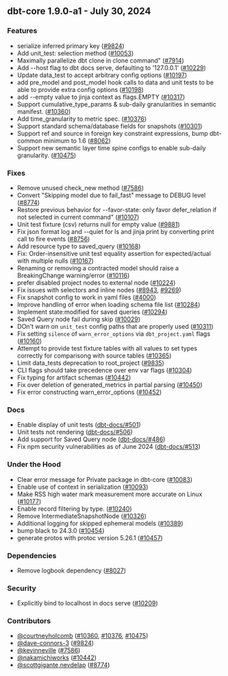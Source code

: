 ## dbt-core 1.9.0-a1 - July 30, 2024

### Features

- serialize inferred primary key ([#9824](https://github.com/dbt-labs/dbt-core/issues/9824))
- Add unit_test: selection method ([#10053](https://github.com/dbt-labs/dbt-core/issues/10053))
- Maximally parallelize dbt clone in clone command" ([#7914](https://github.com/dbt-labs/dbt-core/issues/7914))
- Add --host flag to dbt docs serve, defaulting to '127.0.0.1' ([#10229](https://github.com/dbt-labs/dbt-core/issues/10229))
- Update data_test to accept arbitrary config options ([#10197](https://github.com/dbt-labs/dbt-core/issues/10197))
- add pre_model and post_model hook calls to data and unit tests to be able to provide extra config options ([#10198](https://github.com/dbt-labs/dbt-core/issues/10198))
- add --empty value to jinja context as flags.EMPTY ([#10317](https://github.com/dbt-labs/dbt-core/issues/10317))
- Support cumulative_type_params & sub-daily granularities in semantic manifest. ([#10360](https://github.com/dbt-labs/dbt-core/issues/10360))
- Add time_granularity to metric spec. ([#10376](https://github.com/dbt-labs/dbt-core/issues/10376))
- Support standard schema/database fields for snapshots ([#10301](https://github.com/dbt-labs/dbt-core/issues/10301))
- Support ref and source in foreign key constraint expressions, bump dbt-common minimum to 1.6 ([#8062](https://github.com/dbt-labs/dbt-core/issues/8062))
- Support new semantic layer time spine configs to enable sub-daily granularity. ([#10475](https://github.com/dbt-labs/dbt-core/issues/10475))

### Fixes

- Remove unused check_new method ([#7586](https://github.com/dbt-labs/dbt-core/issues/7586))
- Convert "Skipping model due to fail_fast" message to DEBUG level ([#8774](https://github.com/dbt-labs/dbt-core/issues/8774))
- Restore previous behavior for --favor-state: only favor defer_relation if not selected in current command" ([#10107](https://github.com/dbt-labs/dbt-core/issues/10107))
- Unit test fixture (csv) returns null for empty value ([#9881](https://github.com/dbt-labs/dbt-core/issues/9881))
- Fix json format log and --quiet for ls and jinja print by converting print call to fire events ([#8756](https://github.com/dbt-labs/dbt-core/issues/8756))
- Add resource type to saved_query ([#10168](https://github.com/dbt-labs/dbt-core/issues/10168))
- Fix: Order-insensitive unit test equality assertion for expected/actual with multiple nulls ([#10167](https://github.com/dbt-labs/dbt-core/issues/10167))
- Renaming or removing a contracted model should raise a BreakingChange warning/error ([#10116](https://github.com/dbt-labs/dbt-core/issues/10116))
- prefer disabled project nodes to external node ([#10224](https://github.com/dbt-labs/dbt-core/issues/10224))
- Fix issues with selectors and inline nodes ([#8943](https://github.com/dbt-labs/dbt-core/issues/8943), [#9269](https://github.com/dbt-labs/dbt-core/issues/9269))
- Fix snapshot config to work in yaml files ([#4000](https://github.com/dbt-labs/dbt-core/issues/4000))
- Improve handling of error when loading schema file list ([#10284](https://github.com/dbt-labs/dbt-core/issues/10284))
- Implement state:modified for saved queries ([#10294](https://github.com/dbt-labs/dbt-core/issues/10294))
- Saved Query node fail during skip ([#10029](https://github.com/dbt-labs/dbt-core/issues/10029))
- DOn't warn on `unit_test` config paths that are properly used ([#10311](https://github.com/dbt-labs/dbt-core/issues/10311))
- Fix setting `silence` of `warn_error_options` via `dbt_project.yaml` flags ([#10160](https://github.com/dbt-labs/dbt-core/issues/10160))
- Attempt to provide test fixture tables with all values to set types correctly for comparisong with source tables ([#10365](https://github.com/dbt-labs/dbt-core/issues/10365))
- Limit data_tests deprecation to root_project ([#9835](https://github.com/dbt-labs/dbt-core/issues/9835))
- CLI flags should take precedence over env var flags ([#10304](https://github.com/dbt-labs/dbt-core/issues/10304))
- Fix typing for artifact schemas ([#10442](https://github.com/dbt-labs/dbt-core/issues/10442))
- Fix over deletion of generated_metrics in partial parsing ([#10450](https://github.com/dbt-labs/dbt-core/issues/10450))
- Fix error constructing warn_error_options ([#10452](https://github.com/dbt-labs/dbt-core/issues/10452))

### Docs

- Enable display of unit tests ([dbt-docs/#501](https://github.com/dbt-labs/dbt-docs/issues/501))
- Unit tests not rendering ([dbt-docs/#506](https://github.com/dbt-labs/dbt-docs/issues/506))
- Add support for Saved Query node ([dbt-docs/#486](https://github.com/dbt-labs/dbt-docs/issues/486))
- Fix npm security vulnerabilities as of June 2024 ([dbt-docs/#513](https://github.com/dbt-labs/dbt-docs/issues/513))

### Under the Hood

- Clear error message for Private package in dbt-core ([#10083](https://github.com/dbt-labs/dbt-core/issues/10083))
- Enable use of context in serialization ([#10093](https://github.com/dbt-labs/dbt-core/issues/10093))
- Make RSS high water mark measurement more accurate on Linux ([#10177](https://github.com/dbt-labs/dbt-core/issues/10177))
- Enable record filtering by type. ([#10240](https://github.com/dbt-labs/dbt-core/issues/10240))
- Remove IntermediateSnapshotNode ([#10326](https://github.com/dbt-labs/dbt-core/issues/10326))
- Additional logging for skipped ephemeral models ([#10389](https://github.com/dbt-labs/dbt-core/issues/10389))
- bump black to 24.3.0 ([#10454](https://github.com/dbt-labs/dbt-core/issues/10454))
- generate protos with protoc version 5.26.1 ([#10457](https://github.com/dbt-labs/dbt-core/issues/10457))

### Dependencies

- Remove logbook dependency ([#8027](https://github.com/dbt-labs/dbt-core/issues/8027))

### Security

- Explicitly bind to localhost in docs serve ([#10209](https://github.com/dbt-labs/dbt-core/issues/10209))

### Contributors
- [@courtneyholcomb](https://github.com/courtneyholcomb) ([#10360](https://github.com/dbt-labs/dbt-core/issues/10360), [#10376](https://github.com/dbt-labs/dbt-core/issues/10376), [#10475](https://github.com/dbt-labs/dbt-core/issues/10475))
- [@dave-connors-3](https://github.com/dave-connors-3) ([#9824](https://github.com/dbt-labs/dbt-core/issues/9824))
- [@kevinneville](https://github.com/kevinneville) ([#7586](https://github.com/dbt-labs/dbt-core/issues/7586))
- [@nakamichiworks](https://github.com/nakamichiworks) ([#10442](https://github.com/dbt-labs/dbt-core/issues/10442))
- [@scottgigante,nevdelap](https://github.com/scottgigante,nevdelap) ([#8774](https://github.com/dbt-labs/dbt-core/issues/8774))
